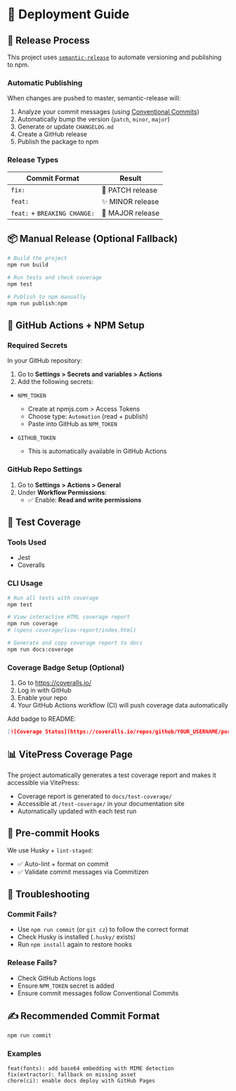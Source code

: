 # 🚀 Deployment Guide

## 🔁 Release Process

This project uses [`semantic-release`](https://github.com/semantic-release/semantic-release) to automate versioning and publishing to npm.

### Automatic Publishing

When changes are pushed to master, semantic-release will:

1. Analyze your commit messages (using [Conventional Commits](https://www.conventionalcommits.org/))
2. Automatically bump the version (`patch`, `minor`, `major`)
3. Generate or update `CHANGELOG.md`
4. Create a GitHub release
5. Publish the package to npm

### Release Types

| Commit Format                | Result           |
| ---------------------------- | ---------------- |
| `fix:`                       | 🔧 PATCH release |
| `feat:`                      | ✨ MINOR release |
| `feat:` + `BREAKING CHANGE:` | 🚨 MAJOR release |

## 📦 Manual Release (Optional Fallback)

```bash
# Build the project
npm run build

# Run tests and check coverage
npm test

# Publish to npm manually
npm run publish:npm
```

## 🔐 GitHub Actions + NPM Setup

### Required Secrets

In your GitHub repository:

1. Go to **Settings > Secrets and variables > Actions**
2. Add the following secrets:

- `NPM_TOKEN`

  - Create at npmjs.com > Access Tokens
  - Choose type: `Automation` (read + publish)
  - Paste into GitHub as `NPM_TOKEN`

- `GITHUB_TOKEN`
  - This is automatically available in GitHub Actions

### GitHub Repo Settings

1. Go to **Settings > Actions > General**
2. Under **Workflow Permissions**:
   - ✅ Enable: **Read and write permissions**

## 🧪 Test Coverage

### Tools Used

- Jest
- Coveralls

### CLI Usage

```bash
# Run all tests with coverage
npm test

# View interactive HTML coverage report
npm run coverage
# (opens coverage/lcov-report/index.html)

# Generate and copy coverage report to docs
npm run docs:coverage
```

### Coverage Badge Setup (Optional)

1. Go to https://coveralls.io/
2. Log in with GitHub
3. Enable your repo
4. Your GitHub Actions workflow (CI) will push coverage data automatically

Add badge to README:

```markdown
[![Coverage Status](https://coveralls.io/repos/github/YOUR_USERNAME/portapack/badge.svg?branch=master)](https://coveralls.io/github/YOUR_USERNAME/portapack?branch=master)
```

## 📊 VitePress Coverage Page

The project automatically generates a test coverage report and makes it accessible via VitePress:

- Coverage report is generated to `docs/test-coverage/`
- Accessible at `/test-coverage/` in your documentation site
- Automatically updated with each test run

## 🧼 Pre-commit Hooks

We use Husky + `lint-staged`:

- ✅ Auto-lint + format on commit
- ✅ Validate commit messages via Commitizen

## 🧯 Troubleshooting

### Commit Fails?

- Use `npm run commit` (or `git cz`) to follow the correct format
- Check Husky is installed (`.husky/` exists)
- Run `npm install` again to restore hooks

### Release Fails?

- Check GitHub Actions logs
- Ensure `NPM_TOKEN` secret is added
- Ensure commit messages follow Conventional Commits

## ✍️ Recommended Commit Format

```bash
npm run commit
```

### Examples

```
feat(fonts): add base64 embedding with MIME detection
fix(extractor): fallback on missing asset
chore(ci): enable docs deploy with GitHub Pages
```
